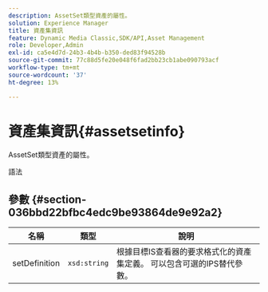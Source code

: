 ```yaml
---
description: AssetSet類型資產的屬性。
solution: Experience Manager
title: 資產集資訊
feature: Dynamic Media Classic,SDK/API,Asset Management
role: Developer,Admin
exl-id: ca5e4d7d-24b3-4b4b-b350-ded83f94528b
source-git-commit: 77c88d5fe20e048f6fad2bb23cb1abe090793acf
workflow-type: tm+mt
source-wordcount: '37'
ht-degree: 13%

---
```


# 資產集資訊{#assetsetinfo}

AssetSet類型資產的屬性。

語法

## 參數 {#section-036bbd22bfbc4edc9be93864de9e92a2}

| 名稱 | 類型 | 說明 |
|---|---|---|
| setDefinition | `xsd:string` | 根據目標IS查看器的要求格式化的資產集定義。 可以包含可選的IPS替代參數。 |
